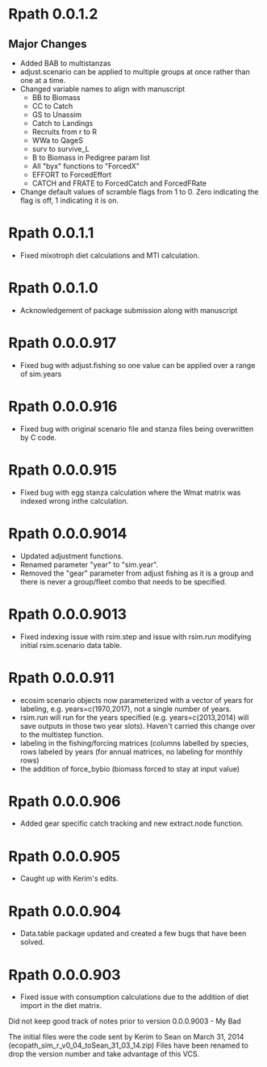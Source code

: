 # Rpath 0.0.1.2

## Major Changes
- Added BAB to multistanzas
- adjust.scenario can be applied to multiple groups at once rather than one at a time.
- Changed variable names to align with manuscript
  - BB to Biomass
  - CC to Catch
  - GS to Unassim
  - Catch to Landings
  - Recruits from r to R
  - WWa to QageS
  - surv to survive_L
  - B to Biomass in Pedigree param list
  - All "byx" functions to "ForcedX"
  - EFFORT to ForcedEffort
  - CATCH and FRATE to ForcedCatch and ForcedFRate
- Change default values of scramble flags from 1 to 0. Zero indicating the flag is off, 1 indicating it is on.

# Rpath 0.0.1.1

- Fixed mixotroph diet calculations and MTI calculation.

# Rpath 0.0.1.0

- Acknowledgement of package submission along with manuscript

# Rpath 0.0.0.917

- Fixed bug with adjust.fishing so one value can be applied over a range of sim.years

# Rpath 0.0.0.916

- Fixed bug with original scenario file and stanza files being overwritten by C code.

# Rpath 0.0.0.915

- Fixed bug with egg stanza calculation where the Wmat matrix was indexed wrong inthe calculation.

# Rpath 0.0.0.9014

- Updated adjustment functions.
- Renamed parameter "year" to "sim.year".
- Removed the "gear" parameter from adjust fishing as it is a group and there is never a group/fleet combo that needs to be specified.

# Rpath 0.0.0.9013

- Fixed indexing issue with rsim.step and issue with rsim.run modifying initial rsim.scenario data table.

# Rpath 0.0.0.911

- ecosim scenario objects now parameterized with a vector of years for labeling, e.g. years=c(1970,2017), not a single number of years.
- rsim.run will run for the years specified (e.g. years=c(2013,2014) will save outputs in those two year slots). Haven't carried this change over to the multistep function.
- labeling in the fishing/forcing matrices (columns labelled by species, rows labeled by years (for annual matrices, no labeling for monthly rows)
- the addition of force_bybio (biomass forced to stay at input value)

# Rpath 0.0.0.906

- Added gear specific catch tracking and new extract.node function.

# Rpath 0.0.0.905

- Caught up with Kerim's edits.

# Rpath 0.0.0.904

- Data.table package updated and created a few bugs that have been solved.

# Rpath 0.0.0.903

- Fixed issue with consumption calculations due to the addition of diet import in the diet matrix.

Did not keep good track of notes prior to version 0.0.0.9003 - My Bad

The initial files were the code sent by Kerim to Sean on March 31, 2014 (ecopath_sim_r_v0_04_toSean_31_03_14.zip) Files have been renamed to drop the version number and take advantage of this VCS.